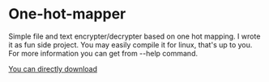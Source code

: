 # One-hot-mapper
Simple file and text encrypter/decrypter based on one hot mapping. I wrote it as fun side project. You may easily compile it for linux, that's up to you.  
For more information you can get from --help command. 

[You can directly download](../blob/master/target/release/project_one_hot_mapper.exe)
